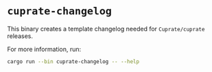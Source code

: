 # `cuprate-changelog`
This binary creates a template changelog needed for `Cuprate/cuprate` releases.

For more information, run:
```bash
cargo run --bin cuprate-changelog -- --help
```